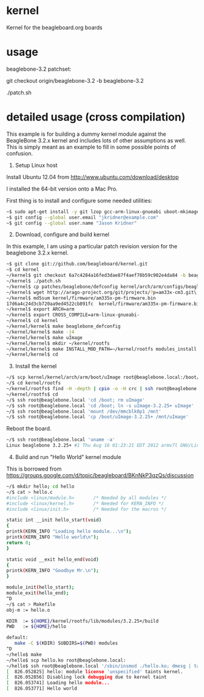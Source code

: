 kernel
======

Kernel for the beagleboard.org boards

usage
======

beaglebone-3.2 patchset:

git checkout origin/beaglebone-3.2 -b beaglebone-3.2

./patch.sh

detailed usage (cross compilation)
==============

This example is for building a dummy kernel module against the BeagleBone
3.2.x kernel and includes lots of other assumptions as well. This is simply
meant as an example to fill in some possible points of confusion.

1. Setup Linux host

 Install Ubuntu 12.04 from http://www.ubuntu.com/download/desktop

 I installed the 64-bit version onto a Mac Pro.

 First thing is to install and configure some needed utilities:

 ```bash
 ~$ sudo apt-get install -y git lzop gcc-arm-linux-gnueabi uboot-mkimage
 ~$ git config --global user.email "jkridner@example.com"
 ~$ git config --global user.name "Jason Kridner"
 ```

2. Download, configure and build kernel

 In this example, I am using a particular patch revision version for the
 beaglebone 3.2.x kernel.

 ```bash
 ~$ git clone git://github.com/beagleboard/kernel.git
 ~$ cd kernel
 ~/kernel$ git checkout 6a7c4284a16fed3dae87f4aef78b59c902e4da84 -b beaglebone-3.2
 ~/kernel$ ./patch.sh
 ~/kernel$ cp patches/beaglebone/defconfig kernel/arch/arm/configs/beaglebone_defconfig
 ~/kernel$ wget http://arago-project.org/git/projects/?p=am33x-cm3.git\;a=blob_plain\;f=bin/am335x-pm-firmware.bin\;hb=HEAD -O kernel/firmware/am335x-pm-firmware.bin
 ~/kernel$ md5sum kernel/firmware/am335x-pm-firmware.bin 
 17d6a4c24d3cb720aa9ed4522cb891fc  kernel/firmware/am335x-pm-firmware.bin
 ~/kernel$ export ARCH=arm
 ~/kernel$ export CROSS_COMPILE=arm-linux-gnueabi-
 ~/kernel$ cd kernel
 ~/kernel/kernel$ make beaglebone_defconfig
 ~/kernel/kernel$ make -j4
 ~/kernel/kernel$ make uImage
 ~/kernel/kernel$ mkdir ~/kernel/rootfs
 ~/kernel/kernel$ make INSTALL_MOD_PATH=~/kernel/rootfs modules_install
 ~/kernel/kernel$ cd
 ```

3. Install the kernel

 ```bash
 ~/$ scp kernel/kernel/arch/arm/boot/uImage root@beaglebone.local:/boot/uImage-3.2.25+
 ~/$ cd kernel/rootfs
 ~/kernel/rootfs$ find -H -depth | cpio -o -H crc | ssh root@beaglebone.local 'cd /; cpio -i'
 ~/kernel/rootfs$ cd
 ~/$ ssh root@beaglebone.local 'cd /boot; rm uImage'
 ~/$ ssh root@beaglebone.local 'cd /boot; ln -s uImage-3.2.25+ uImage'
 ~/$ ssh root@beaglebone.local 'mount /dev/mmcblk0p1 /mnt'
 ~/$ ssh root@beaglebone.local 'cp /boot/uImage-3.2.25+ /mnt/uImage'
 ```

 Reboot the board.

 ```bash
 ~/$ ssh root@beaglebone.local 'uname -a'
 Linux beaglebone 3.2.25+ #1 Thu Aug 16 01:23:21 EDT 2012 armv7l GNU/Linux
 ```

4. Build and run "Hello World" kernel module

 This is borrowed from https://groups.google.com/d/topic/beagleboard/BKnNkP3qzQs/discussion

 ```bash
 ~/$ mkdir hello; cd hello
 ~/$ cat > hello.c
 #include <linux/module.h>       /* Needed by all modules */
 #include <linux/kernel.h>       /* Needed for KERN_INFO */
 #include <linux/init.h>         /* Needed for the macros */
 
 static int __init hello_start(void)
 {
 printk(KERN_INFO "Loading hello module...\n");
 printk(KERN_INFO "Hello world\n");
 return 0;
 }
 
 static void __exit hello_end(void)
 {
 printk(KERN_INFO "Goodbye Mr.\n");
 }

 module_init(hello_start);
 module_exit(hello_end);
 ^D
 ~/$ cat > Makefile
 obj-m := hello.o

 KDIR  := ${HOME}/kernel/rootfs/lib/modules/3.2.25+/build
 PWD   := ${HOME}/hello

 default:
 	make -C $(KDIR) SUBDIRS=$(PWD) modules
 ^D
 ~/hello$ make
 ~/hello$ scp hello.ko root@beaglebone.local:
 ~/hello$ ssh root@beaglebone.local '/sbin/insmod ./hello.ko; dmesg | tail'
 [  826.052825] hello: module license 'unspecified' taints kernel.
 [  826.052856] Disabling lock debugging due to kernel taint
 [  826.053741] Loading hello module...
 [  826.053771] Hello world
 ```


